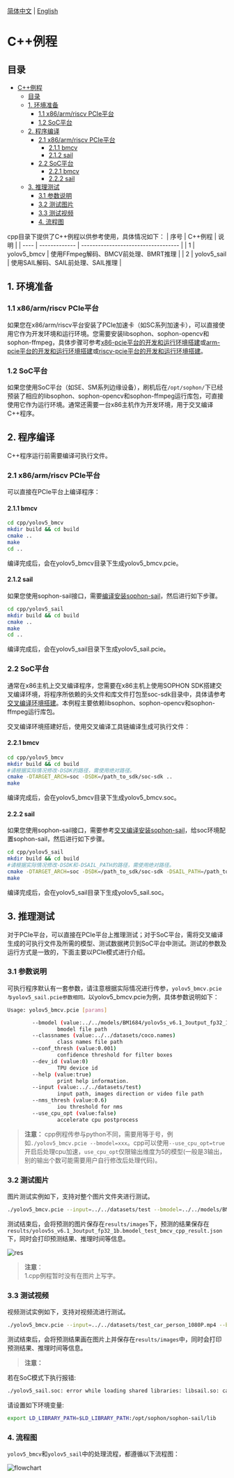 [简体中文](./README.md) | [English](./README_EN.md)

# C++例程

## 目录

- [C++例程](#c例程)
  - [目录](#目录)
  - [1. 环境准备](#1-环境准备)
    - [1.1 x86/arm/riscv PCIe平台](#11-x86armriscv-pcie平台)
    - [1.2 SoC平台](#12-soc平台)
  - [2. 程序编译](#2-程序编译)
    - [2.1 x86/arm/riscv PCIe平台](#21-x86armriscv-pcie平台)
      - [2.1.1 bmcv](#211-bmcv)
      - [2.1.2 sail](#212-sail)
    - [2.2 SoC平台](#22-soc平台)
      - [2.2.1 bmcv](#221-bmcv)
      - [2.2.2 sail](#222-sail)
  - [3. 推理测试](#3-推理测试)
    - [3.1 参数说明](#31-参数说明)
    - [3.2 测试图片](#32-测试图片)
    - [3.3 测试视频](#33-测试视频)
    - [4. 流程图](#4-流程图)

cpp目录下提供了C++例程以供参考使用，具体情况如下：
| 序号  | C++例程      | 说明                                 |
| ---- | ------------- | -----------------------------------  |
| 1    | yolov5_bmcv   | 使用FFmpeg解码、BMCV前处理、BMRT推理   |
| 2    | yolov5_sail   | 使用SAIL解码、SAIL前处理、SAIL推理   |

## 1. 环境准备
### 1.1 x86/arm/riscv PCIe平台
如果您在x86/arm/riscv平台安装了PCIe加速卡（如SC系列加速卡），可以直接使用它作为开发环境和运行环境。您需要安装libsophon、sophon-opencv和sophon-ffmpeg，具体步骤可参考[x86-pcie平台的开发和运行环境搭建](../../../docs/Environment_Install_Guide.md#3-x86-pcie平台的开发和运行环境搭建)或[arm-pcie平台的开发和运行环境搭建](../../../docs/Environment_Install_Guide.md#5-arm-pcie平台的开发和运行环境搭建)或[riscv-pcie平台的开发和运行环境搭建](../../../docs/Environment_Install_Guide.md#6-riscv-pcie平台的开发和运行环境搭建)。

### 1.2 SoC平台
如果您使用SoC平台（如SE、SM系列边缘设备），刷机后在`/opt/sophon/`下已经预装了相应的libsophon、sophon-opencv和sophon-ffmpeg运行库包，可直接使用它作为运行环境。通常还需要一台x86主机作为开发环境，用于交叉编译C++程序。


## 2. 程序编译
C++程序运行前需要编译可执行文件。
### 2.1 x86/arm/riscv PCIe平台
可以直接在PCIe平台上编译程序：
#### 2.1.1 bmcv
```bash
cd cpp/yolov5_bmcv
mkdir build && cd build
cmake .. 
make
cd ..
```
编译完成后，会在yolov5_bmcv目录下生成yolov5_bmcv.pcie。

#### 2.1.2 sail
如果您使用sophon-sail接口，需要[编译安装sophon-sail](../../../docs/Environment_Install_Guide.md#33-编译安装sophon-sail)，然后进行如下步骤。
```bash
cd cpp/yolov5_sail
mkdir build && cd build
cmake ..
make
cd ..
```
编译完成后，会在yolov5_sail目录下生成yolov5_sail.pcie。

### 2.2 SoC平台
通常在x86主机上交叉编译程序，您需要在x86主机上使用SOPHON SDK搭建交叉编译环境，将程序所依赖的头文件和库文件打包至soc-sdk目录中，具体请参考[交叉编译环境搭建](../../../docs/Environment_Install_Guide.md#41-交叉编译环境搭建)。本例程主要依赖libsophon、sophon-opencv和sophon-ffmpeg运行库包。

交叉编译环境搭建好后，使用交叉编译工具链编译生成可执行文件：
#### 2.2.1 bmcv
```bash
cd cpp/yolov5_bmcv
mkdir build && cd build
#请根据实际情况修改-DSDK的路径，需使用绝对路径。
cmake -DTARGET_ARCH=soc -DSDK=/path_to_sdk/soc-sdk ..  
make
```
编译完成后，会在yolov5_bmcv目录下生成yolov5_bmcv.soc。

#### 2.2.2 sail
如果您使用sophon-sail接口，需要参考[交叉编译安装sophon-sail](../../../docs/Environment_Install_Guide.md#42-交叉编译安装sophon-sail)，给soc环境配置sophon-sail，然后进行如下步骤。
```bash
cd cpp/yolov5_sail
mkdir build && cd build
#请根据实际情况修改-DSDK和-DSAIL_PATH的路径，需使用绝对路径。
cmake -DTARGET_ARCH=soc -DSDK=/path_to_sdk/soc-sdk -DSAIL_PATH=/path_to_sail/sophon-sail/build_soc/sophon-sail ..
make
```
编译完成后，会在yolov5_sail目录下生成yolov5_sail.soc。

## 3. 推理测试
对于PCIe平台，可以直接在PCIe平台上推理测试；对于SoC平台，需将交叉编译生成的可执行文件及所需的模型、测试数据拷贝到SoC平台中测试。测试的参数及运行方式是一致的，下面主要以PCIe模式进行介绍。

### 3.1 参数说明
可执行程序默认有一套参数，请注意根据实际情况进行传参，`yolov5_bmcv.pcie与yolov5_sail.pcie参数相同。`以yolov5_bmcv.pcie为例，具体参数说明如下：
```bash
Usage: yolov5_bmcv.pcie [params]

        --bmodel (value:../../models/BM1684/yolov5s_v6.1_3output_fp32_1b.bmodel)
                bmodel file path
        --classnames (value:../../datasets/coco.names)
                class names file path
        --conf_thresh (value:0.001)
                confidence threshold for filter boxes
        --dev_id (value:0)
                TPU device id
        --help (value:true)
                print help information.
        --input (value:../../datasets/test)
                input path, images direction or video file path
        --nms_thresh (value:0.6)
                iou threshold for nms
        --use_cpu_opt (value:false)
                accelerate cpu postprocess
```
> **注意：** cpp例程传参与python不同，需要用等于号，例如`./yolov5_bmcv.pcie --bmodel=xxx`。cpp可以使用`--use_cpu_opt=true`开启后处理cpu加速，`use_cpu_opt`仅限输出维度为5的模型(一般是3输出，别的输出个数可能需要用户自行修改后处理代码)。

### 3.2 测试图片
图片测试实例如下，支持对整个图片文件夹进行测试。
```bash
./yolov5_bmcv.pcie --input=../../datasets/test --bmodel=../../models/BM1684/yolov5s_v6.1_3output_fp32_1b.bmodel --dev_id=0 --conf_thresh=0.5 --nms_thresh=0.5 --classnames=../../datasets/coco.names 
```
测试结束后，会将预测的图片保存在`results/images`下，预测的结果保存在`results/yolov5s_v6.1_3output_fp32_1b.bmodel_test_bmcv_cpp_result.json`下，同时会打印预测结果、推理时间等信息。

![res](../pics/zidane_cpp_bmcv.jpg)

> **注意**：  
> 1.cpp例程暂时没有在图片上写字。

### 3.3 测试视频
视频测试实例如下，支持对视频流进行测试。
```bash
./yolov5_bmcv.pcie --input=../../datasets/test_car_person_1080P.mp4 --bmodel=../../models/BM1684/yolov5s_v6.1_3output_fp32_1b.bmodel --dev_id=0 --conf_thresh=0.5 --nms_thresh=0.5 --classnames=../../datasets/coco.names
```
测试结束后，会将预测结果画在图片上并保存在`results/images`中，同时会打印预测结果、推理时间等信息。


>**注意：**

若在SoC模式下执行报错:
```bash
./yolov5_sail.soc: error while loading shared libraries: libsail.so: cannot open shared object file: No such file or directory
```
请设置如下环境变量:
```bash
export LD_LIBRARY_PATH=$LD_LIBRARY_PATH:/opt/sophon/sophon-sail/lib
```

### 4. 流程图

`yolov5_bmcv`和`yolov5_sail`中的处理流程，都遵循以下流程图：

![flowchart](../pics/Flowchart.png)